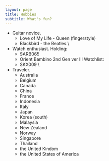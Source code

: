 ```yaml
---
layout: page
title: Hobbies
subtitle: What's fun?
---
```

* Guitar novice.
  * Love of My Life - Queen (fingerstyle)
  * Blackbird - the Beatles
\
* Watch enthusiast.
 Holding: 
  * SARB065
  * Orient Bambino 2nd Gen ver III
 Watchlist:
  * SKX009
\
* Traveler.
  * Australia
  * Belgium
  * Canada
  * China
  * France
  * Indonesia
  * Italy
  * Japan
  * Korea (south)
  * Malaysia
  * New Zealand
  * Norway
  * Singapore
  * Thailand
  * the United Kindom
  * the United States of America
